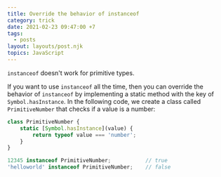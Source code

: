 ```yaml
---
title: Override the behavior of instanceof
category: trick
date: 2021-02-23 09:47:00 +7
tags:
  - posts
layout: layouts/post.njk
topics: JavaScript
---
```


`instanceof` doesn't work for primitive types.

If you want to use `instanceof` all the time, then you can override the behavior of `instanceof` by implementing a static method with the key of `Symbol.hasInstance`.
In the following code, we create a class called `PrimitiveNumber` that checks if a value is a number:

```js
class PrimitiveNumber {
    static [Symbol.hasInstance](value) {
        return typeof value === 'number';
    }
}

12345 instanceof PrimitiveNumber;           // true
'helloworld' instanceof PrimitiveNumber;    // false
```